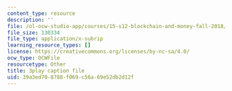 ```yaml
---
content_type: resource
description: ''
file: /ol-ocw-studio-app/courses/15-s12-blockchain-and-money-fall-2018/39a3ed708788f069c56a69e52db2d12f_uNqMBBbb6UI.srt
file_size: 130334
file_type: application/x-subrip
learning_resource_types: []
license: https://creativecommons.org/licenses/by-nc-sa/4.0/
ocw_type: OCWFile
resourcetype: Other
title: 3play caption file
uid: 39a3ed70-8788-f069-c56a-69e52db2d12f
---
```

